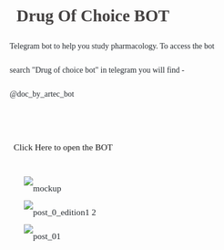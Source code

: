 <!DOCTYPE html>                            <html>                                <head>                                    <meta charset="UTF-8">                                    <title>README</title>                                    <link rel="stylesheet" href="./style/style.css">                                    <link rel="stylesheet" href="./style/kimbie.dark.css">                                    <meta name="viewport" content="width=device-width, initial-scale=1.0">                                    <style>*,body{margin:0;padding:0}.markdown-content,*{font-family:Vazir}*{box-sizing:border-box}html{font-size:14px}.markdown-content p,.rtl ol li,.rtl ul li{font-size:1.1rem}body{direction:rtl;color:#24292e}.ltr{direction:ltr!important}.rtl{direction:rtl!important}@media screen and (max-width:600px){body{padding:10px}}@media screen and (min-width:601px){body{padding:50px}}@font-face{font-family:Vazir;src:url(fonts/Vazir.woff)}@font-face{font-family:DejaVuSansMono;src:url(fonts/DejaVuSansMono.ttf)}.markdown-content{width:100%;outline-offset:-22px;padding:15px;line-height:3rem}code,code span,pre code span,ul li pre code{font-family:DejaVuSansMono,Menlo,'Liberation Mono',Consolas,'DejaVu Sans Mono','Ubuntu Mono','Courier New','andale mono','lucida console',monospace!important}.markdown-content p{text-align:justify;padding:.5rem}.markdown-content img{margin:0 auto;display:block;max-width:90%}.rtl ul li{margin-right:3rem!important}.rtl ol li{margin-right:3rem}.ltr ol li,.ltr ul li{font-size:1.1rem;margin-left:3rem}.markdown-content h1,.markdown-content h2,.markdown-content h3{padding:12px;text-shadow:none}.markdown-content h1{padding-top:60px;color:rgba(22,19,19,.8);font-weight:900;font-size:2.1rem}.markdown-content h2{font-weight:500;color:rgba(22,19,19,.6);font-size:1.8rem}.markdown-content h3{font-weight:300;color:rgba(22,19,19,.4);font-size:1.5rem}.markdown-content h4,.markdown-content h5{font-weight:200;color:rgba(22,19,19,.4)}.markdown-content h4{font-size:1.3rem}.markdown-content h5{font-size:1.2rem}@media screen and (min-width:48rem){#list{width:20%}#content{width:100%}}@media screen and (min-width:80rem){#list.none{display:inline-block}#content{width:80%}}@media print{#list{display:none}#content{display:block;width:100%;margin:0 auto}#content li,#content p{font-size:1rem}}.manual-anchor{top:45px}.markdown-container{max-width:1448px;margin:0 auto}.manual-link-icon{color:#8f8f8f}.manual-link-icon:hover{color:#000}code,ul li pre code{white-space:pre;word-wrap:normal;padding:3px 7px;color:#24292e;background-color:rgba(27,31,35,.05);border-radius:3px;font-size:1rem}.markdown-content ul li pre,.manual ul li pre,pre{margin:0;direction:ltr!important}.markdown-content ul li pre code,.manual ul li pre code,pre code{direction:ltr!important;line-height:1.45;padding:1em 0 .5em 3em;position:relative;display:block;overflow-x:auto;overflow-y:auto}a{text-decoration:none}.title{float:left;color:#ccc}.markdown-container{padding-top:60px}.elements{padding:12px;position:fixed;top:0;right:0;left:0;background-color:#444;height:50px;z-index:1}.input{color:#fff}#savebutton,input{font-size:15px}#savebutton{padding:0 7px!important}#rtl-checkbox-container{margin:3px 15px!important;color:#fff}.button{background-color:#fff;color:#444;font-size:1.6rem;display:inline-block;text-align:center;line-height:2.1rem;border-radius:2px}.button:hover{cursor:pointer;background-color:#eee}#refresh-button{width:2.2rem;vertical-align:middle}@media print{.no-print,.no-print *{display:none!important}}.hljs-comment,.hljs-quote{color:#99ac5b}.hljs-meta,.hljs-name,.hljs-regexp,.hljs-selector-class,.hljs-selector-id,.hljs-tag,.hljs-template-variable,.hljs-variable{color:#dc3958}.hljs-built_in,.hljs-builtin-name,.hljs-deletion,.hljs-link,.hljs-literal,.hljs-number,.hljs-params,.hljs-type{color:#f79a32}.hljs-attribute,.hljs-section,.hljs-title{color:#f06431}.hljs-addition,.hljs-bullet,.hljs-string,.hljs-symbol{color:#9c9}.hljs-function,.hljs-keyword,.hljs-selector-tag{color:#98676a}.hljs{display:block;overflow-x:auto;background:#221a0f;color:#d3af86}.hljs-emphasis{font-style:italic}.hljs-strong{font-weight:700}</style>                                </head>                                <body><div class="markdown-container ltr"><div class="markdown-content"><p align="center">

</p><h1> Drug Of Choice BOT </h1>
Telegram bot to help you study pharmacology. To access the bot search "Drug of choice bot" in telegram you will find - @doc_by_artec_bot
<p></p>

<p><a href="https://t.me/doc_by_artec_bot">Click Here to open the BOT</a></p>
<p align="center">

<img src="https://user-images.githubusercontent.com/67222042/125746025-13ddcd3e-f4d5-45cd-a68c-c0a42238b879.png" alt="mockup">

<img src="https://user-images.githubusercontent.com/67222042/125747407-973a1abf-735b-4599-b7a7-13ceded11327.png" alt="post_0_edition1 2">

<img src="https://user-images.githubusercontent.com/67222042/125746038-753f7396-17b7-49e6-abd6-5c4f322d0af9.png" alt="post_01">
 </p>
</div></div></body>                            </html>
